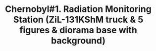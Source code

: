 ---
layout: product
title: "Chernobyl#1. Radiation Monitoring Station (ZiL-131KShM truck & 5 figures & diorama base with background)"
price: "6000" 
desc: "AKCIJA"
img_path: "/assets/img/ICM 35901.webp"
brand: "N/A"
available: true
special_offer: false
new: false
soon: false
cat: "010000"
subcat: "013600"
subsubcat: "0N/A"
sifra: "ICM 35901"
popular: false
---